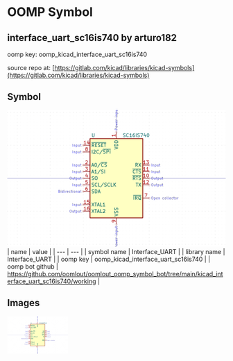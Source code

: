 # OOMP Symbol  
## interface_uart_sc16is740  by arturo182  
  
oomp key: oomp_kicad_interface_uart_sc16is740  
  
source repo at: [https://gitlab.com/kicad/libraries/kicad-symbols](https://gitlab.com/kicad/libraries/kicad-symbols)  
## Symbol  
  
[![working.png](working_600.png)](working.png)  
| name | value | 
| --- | --- | 
| symbol name | Interface_UART | 
| library name | Interface_UART | 
| oomp key | oomp_kicad_interface_uart_sc16is740 | 
| oomp bot github | https://github.com/oomlout/oomlout_oomp_symbol_bot/tree/main/kicad_interface_uart_sc16is740/working | 
## Images  
  
[![working.png](working_140.png)](working.png)  
